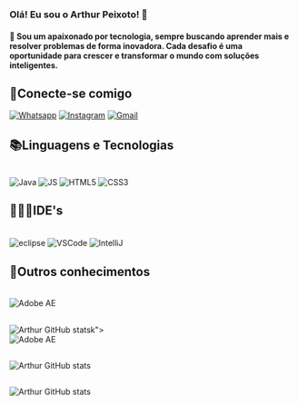 ### Olá! Eu sou o Arthur Peixoto! 👋

#### 🚀 Sou um apaixonado por tecnologia, sempre buscando aprender mais e resolver problemas de forma inovadora. Cada desafio é uma oportunidade para crescer e transformar o mundo com soluções inteligentes.


## 📲Conecte-se comigo
[![Whatsapp](https://img.shields.io/badge/WhatsApp-25D366?style=for-the-badge&logo=whatsapp&logoColor=white)](https://wa.me/5577999562127?text=Ol%C3%A1!%20Vim%20pelo%20seu%20perfil%20do%20GitHub.)
[![Instagram](https://img.shields.io/badge/Instagram-E4405F?style=for-the-badge&logo=instagram&logoColor=white)](https://www.instagram.com/arthurnp7/)
[![Gmail](https://img.shields.io/badge/Gmail-D14836?style=for-the-badge&logo=gmail&logoColor=white)](mailto:arthurpdev@gmail.com)



## 📚Linguagens e Tecnologias

<div style="display: inline_block"><br/>
    <img align="center" alt="Java" src="https://img.shields.io/badge/Java-ED8B00?style=for-the-badge&logo=openjdk&logoColor=white" />
    <img align=center alt="JS" src="https://img.shields.io/badge/JavaScript-F7DF1E?style=for-the-badge&logo=javascript&logoColor=black"/>
    <img align="center" alt="HTML5" src="https://img.shields.io/badge/HTML5-E34F26?style=for-the-badge&logo=html5&logoColor=white" />
    <img align="center" alt="CSS3" src="https://img.shields.io/badge/CSS3-1572B6?style=for-the-badge&logo=css3&logoColor=white" />
</div>

## 👨🏻‍💻IDE's
<div style="display: inline_block"><br/>
    <img align="center" alt="eclipse"
    src="https://img.shields.io/badge/Eclipse-2C2255?style=for-the-badge&logo=eclipse&logoColor=white" />
    <img align="center" alt="VSCode"
    src="https://img.shields.io/badge/Visual_Studio-5C2D91?style=for-the-badge&logo=visual%20studio&logoColor=white" />
    <img align="center" alt="IntelliJ" src="https://img.shields.io/badge/IntelliJ_IDEA-000000.svg?style=for-the-badge&logo=intellij-idea&logoColor=white" />

</div>

## 🧠Outros conhecimentos
<div style="display: inline_block"><br/>
    <img align="center" alt="Adobe AE"
    src="https://img.shields.io/badge/Adobe%20after%20affects-CF96FD?style=for-the-badge&logo=Adobe%20after%20effects&logoColor=393665" />
</div>

##
![Arthur GitHub stats](https://github-readme-stats.vercel.app/api?username=arthurnpdev&show_icons=true&theme=radical)k"><br/>
    <img align="center" alt="Adobe AE"
    src="https://img.shields.io/badge/Adobe%20after%20affects-CF96FD?style=for-the-badge&logo=Adobe%20after%20effects&logoColor=393665" />
</div>

##
![Arthur GitHub stats](https://github-readme-stats.vercel.app/api?username=arthurnpdev&show_icons=true&theme=radical)
##
![Arthur GitHub stats](https://github-readme-stats.vercel.app/api?username=arthurnpdev&show_icons=true&theme=radical)
